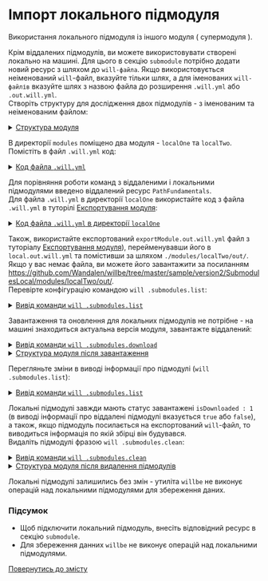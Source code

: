 # Імпорт локального підмодуля

Використання локального підмодуля із іншого модуля ( супермодуля ).

Крім віддалених підмодулів, ви можете використовувати створені локально на машині. Для цього в секцію `submodule` потрібно додати новий ресурс з шляхом до `will-файла`. Якщо використовується неіменований `will`-файл, вказуйте тільки шлях, а для іменованих `will-файлів` вказуйте шлях з назвою файла до розширення `.will.yml` або `.out.will.yml`.   
Створіть структуру для дослідження двох підмодулів - з іменованим та неіменованим файлом:

<details>
  <summary><u>Структура модуля</u></summary>

```
.
├── modules
│      ├── localOne
│      │     └── .will.yml
│      │
│      └── localTwo
│             └── out
└── .will.yml      └── local.out.will.yml

```

</details>

В директорії `modules` поміщено два модуля - `localOne` та `localTwo`.  
Помістіть в файл `.will.yml` код:

<details>
  <summary><u>Код файла <code>.will.yml</code></u></summary>

```yaml
about :

  name : 'local.import'
  description : 'To use local modules'
  version : 0.0.1

submodule :

  PathFundamentals : git+https:///github.com/Wandalen/wPathFundamentals.git/out/wPathFundamentals#master
  localOne : ./modules/localOne/
  localTwo : ./modules/localTwo/out/local

```

</details>

Для порівняння роботи команд з віддаленими і локальними підмодулями введено віддалений ресурс `PathFundamentals`.  
Для файла `.will.yml` в директорії `localOne` використайте код з файла `.will.yml` в туторілі [Експортування модуля](ModuleExport.md):

<details>
  <summary><u>Код файла <code>.will.yml</code> в директорії <code>localOne</code></u></summary>

```yaml
about :
  name : exportModule
  description : "To export single file"
  version : 0.0.1

path :
  in : '.'
  out : 'out'
  fileToExport : 'fileToExport'

step  :
  export.single :
    inherit : predefined.export
    export : path::fileToExport
    tar : 0

build :
  export.single :
    criterion :
      default : 1
      export : 1
    steps :
      - export.single

```

</details>

Також, використайте експортований `exportModule.out.will.yml` файл з туторіалу [Експортування модуля](ModuleExport.md)), перейменувавши його в `local.out.will.yml` та помістивши за шляхом `./modules/localTwo/out/`. Якщо у вас немає файла, ви можете його завантажити за посиланням <https://github.com/Wandalen/willbe/tree/master/sample/version2/SubmodulesLocal/modules/localTwo/out/>.  
Перевірте конфігурацію командою `will .submodules.list`:  

<details>
  <summary><u>Вивід команди <code>will .submodules.list</code></u></summary>

```
[user@user ~]$ will .submodules.list
...
submodule::PathFundamentals
  path : git+https:///github.com/Wandalen/wPathFundamentals.git/out/wPathFundamentals#master
  isDownloaded : false
  Exported builds : []
submodule::localOne
  path : ./local.modules/localOne/
  isDownloaded : 1
  Exported builds : []
submodule::localTwo
  path : ./local.modules/localTwo/out/local
  isDownloaded : 1
  Exported builds : [ 'export' ]

```

</details>

Завантаження та оновлення для локальних підмодулів не потрібне - на машині знаходиться актуальна версія модуля, завантажте віддалений:  

<details>
  <summary><u>Вивід команди <code>will .submodules.download</code></u></summary>

```
[user@user ~]$ will .submodules.download
...
   + module::PathFundamentals was downloaded in 4.872s
 + 1/3 submodule(s) of module::local.import were downloaded in 4.877s

```

</details>
<details>
  <summary><u>Структура модуля після завантаження</u></summary>

```
.
├── .modules
│      └── PathFundamentals
├── modules
│      ├── localOne
│      │     └── .will.yml
│      │
│      └── localTwo
│             └── out
└── .will.yml      └── local.out.will.yml

```

</details>

Перегляньте зміни в виводі інформації про підмодулі (`will .submodules.list`):

<details>
  <summary><u>Вивід команди <code>will .submodules.list</code></u></summary>

```
[user@user ~]$ will .submodules.list
...
submodule::PathFundamentals
  path : git+https:///github.com/Wandalen/wPathFundamentals.git/out/wPathFundamentals#master
  isDownloaded : true
  Exported builds : [ 'proto.export' ]
submodule::localOne
  path : ./local.modules/localOne/
  isDownloaded : 1
  Exported builds : []
submodule::localTwo
  path : ./local.modules/localTwo/out/local
  isDownloaded : 1
  Exported builds : [ 'export' ]

```

</details>

Локальні підмодулі завжди мають статус завантажені `isDownloaded : 1` (в виводі інформації про віддалені підмодулі вказується `true` або `false`), а також, якщо підмодуль посилається на експортований `will`-файл, то виводиться інформація по якій збірці він будувався.  
Видаліть підмодулі фразою `will .submodules.clean`:

<details>
  <summary><u>Вивід команди <code>will .submodules.clean</code></u></summary>

```
[user@user ~]$ will .submodules.clean
...
- Clean deleted 93 file(s) in 0.385s

```

</details>
<details>
  <summary><u>Структура модуля після видалення підмодулів</u></summary>

```
.
├── modules
│      ├── localOne
│      │     └── .will.yml
│      │
│      └── localTwo
│             └── out
└── .will.yml      └── local.out.will.yml

```

</details>

Локальні підмодулі залишились без змін - утиліта `willbe` не виконує операцій над локальними підмодулями для збереження даних.

### Підсумок
- Щоб підключити локальний підмодуль, внесіть відповідний ресурс в секцію `submodule`.  
- Для збереження данних `willbe` не виконує операцій над локальними підмодулями.  

[Повернутись до змісту](../README.md#tutorials)

